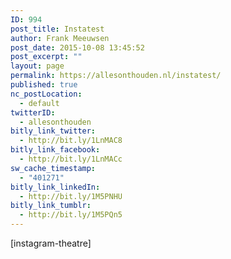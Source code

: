 ```yaml
---
ID: 994
post_title: Instatest
author: Frank Meeuwsen
post_date: 2015-10-08 13:45:52
post_excerpt: ""
layout: page
permalink: https://allesonthouden.nl/instatest/
published: true
nc_postLocation:
  - default
twitterID:
  - allesonthouden
bitly_link_twitter:
  - http://bit.ly/1LnMAC8
bitly_link_facebook:
  - http://bit.ly/1LnMACc
sw_cache_timestamp:
  - "401271"
bitly_link_linkedIn:
  - http://bit.ly/1M5PNHU
bitly_link_tumblr:
  - http://bit.ly/1M5PQn5
---
```

[instagram-theatre]